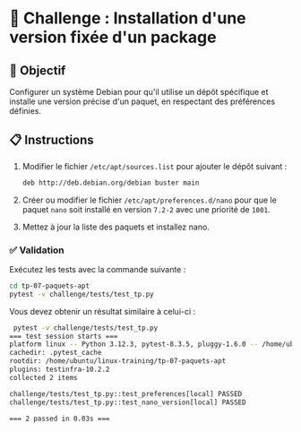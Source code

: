 # 🧩 Challenge : Installation d'une version fixée d'un package

## 🎯 Objectif

Configurer un système Debian pour qu'il utilise un dépôt spécifique et installe
une version précise d'un paquet, en respectant des préférences définies.

## 📋 Instructions

1. Modifier le fichier `/etc/apt/sources.list` pour ajouter le dépôt suivant :

   ```bash
   deb http://deb.debian.org/debian buster main
   ```

2. Créer ou modifier le fichier `/etc/apt/preferences.d/nano` pour que le paquet `nano`
   soit installé en version `7.2-2` avec une priorité de `1001`.

3. Mettez à jour la liste des paquets et installez nano.

### ✅ Validation

Exécutez les tests avec la commande suivante :

```bash
cd tp-07-paquets-apt
pytest -v challenge/tests/test_tp.py
```

Vous devez obtenir un résultat similaire à celui-ci :

```bash
 pytest -v challenge/tests/test_tp.py
=== test session starts ===
platform linux -- Python 3.12.3, pytest-8.3.5, pluggy-1.6.0 -- /home/ubuntu/.local/share/pipx/venvs/pytest/bin/python
cachedir: .pytest_cache
rootdir: /home/ubuntu/linux-training/tp-07-paquets-apt
plugins: testinfra-10.2.2
collected 2 items

challenge/tests/test_tp.py::test_preferences[local] PASSED                                                      [ 50%]
challenge/tests/test_tp.py::test_nano_version[local] PASSED                                                     [100%]

=== 2 passed in 0.03s ===